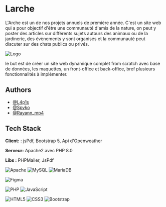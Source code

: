 # Larche
L'Arche est un de nos projets annuels de première année. C'est un site web qui a pour objectif d'être une communauté d'amis de la nature, on peut y poster des articles sur différents sujets autours des animaux ou de la jardinerie, des évènements y sont organisés et la communauté peut discuter sur des chats publics ou privés.

![Logo](https://cdn.discordapp.com/attachments/1067849694585307157/1070722097900429422/logo_PA.png)

le but est de créer un site web dynamique complet from scratch avec base de données, les maquettes, un front-office et back-office, bref plusieurs fonctionnalités à implémenter.

## Authors

- [@L4p1s](https://www.github.com/Ougarit)
- [@Spyko](https://www.github.com/mFremiot)
- [@Rayann_mp4](https://www.github.com/Rayann_mp4)


## Tech Stack

**Client:** : jsPdf, Bootstrap 5, Api d'Openweather

**Serveur:**  Apache2 avec PHP 8.0

**Libs :** PHPMailer, JsPdf

![Apache](https://img.shields.io/badge/apache-%23D42029.svg?style=for-the-badge&logo=apache&logoColor=white)
![MySQL](https://img.shields.io/badge/mysql-%2300f.svg?style=for-the-badge&logo=mysql&logoColor=white)
![MariaDB](https://img.shields.io/badge/MariaDB-003545?style=for-the-badge&logo=mariadb&logoColor=white)

![Figma](https://img.shields.io/badge/figma-%23F24E1E.svg?style=for-the-badge&logo=figma&logoColor=white)

![PHP](https://img.shields.io/badge/php-%23777BB4.svg?style=for-the-badge&logo=php&logoColor=white)
![JavaScript](https://img.shields.io/badge/javascript-%23323330.svg?style=for-the-badge&logo=javascript&logoColor=%23F7DF1E)

![HTML5](https://img.shields.io/badge/html5-%23E34F26.svg?style=for-the-badge&logo=html5&logoColor=white)
![CSS3](https://img.shields.io/badge/css3-%231572B6.svg?style=for-the-badge&logo=css3&logoColor=white)
![Bootstrap](https://img.shields.io/badge/bootstrap-%23563D7C.svg?style=for-the-badge&logo=bootstrap&logoColor=white)